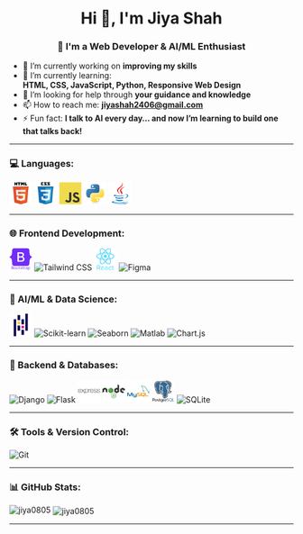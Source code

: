 <h1 align="center">Hi 👋, I'm Jiya Shah</h1>
<h3 align="center">🔭 I'm a Web Developer & AI/ML Enthusiast</h3>

- 🔭 I’m currently working on **improving my skills**
- 🌱 I’m currently learning:  
  **HTML, CSS, JavaScript, Python, Responsive Web Design**
- 🤝 I’m looking for help through **your guidance and knowledge**
- 📫 How to reach me: **jiyashah2406@gmail.com**
- ⚡ Fun fact: **I talk to AI every day… and now I’m learning to build one that talks back!**

---

### 💻 Languages:
<p>
  <img src="https://raw.githubusercontent.com/devicons/devicon/master/icons/html5/html5-original-wordmark.svg" alt="HTML" width="40" height="40"/>
  <img src="https://raw.githubusercontent.com/devicons/devicon/master/icons/css3/css3-original-wordmark.svg" alt="CSS" width="40" height="40"/>
  <img src="https://raw.githubusercontent.com/devicons/devicon/master/icons/javascript/javascript-original.svg" alt="JavaScript" width="40" height="40"/>
  <img src="https://raw.githubusercontent.com/devicons/devicon/master/icons/python/python-original.svg" alt="Python" width="40" height="40"/>
  <img src="https://raw.githubusercontent.com/devicons/devicon/master/icons/java/java-original.svg" alt="Java" width="40" height="40"/>
</p>

---

### 🌐 Frontend Development:
<p>
  <img src="https://raw.githubusercontent.com/devicons/devicon/master/icons/bootstrap/bootstrap-plain-wordmark.svg" alt="Bootstrap" width="40" height="40"/>
  <img src="https://www.vectorlogo.zone/logos/tailwindcss/tailwindcss-icon.svg" alt="Tailwind CSS" width="40" height="40"/>
  <img src="https://raw.githubusercontent.com/devicons/devicon/master/icons/react/react-original-wordmark.svg" alt="React" width="40" height="40"/>
  <img src="https://www.vectorlogo.zone/logos/figma/figma-icon.svg" alt="Figma" width="40" height="40"/>
</p>

---

### 🧠 AI/ML & Data Science:
<p>
  <img src="https://raw.githubusercontent.com/devicons/devicon/2ae2a900d2f041da66e950e4d48052658d850630/icons/pandas/pandas-original.svg" alt="Pandas" width="40" height="40"/>
  <img src="https://upload.wikimedia.org/wikipedia/commons/0/05/Scikit_learn_logo_small.svg" alt="Scikit-learn" width="40" height="40"/>
  <img src="https://seaborn.pydata.org/_images/logo-mark-lightbg.svg" alt="Seaborn" width="40" height="40"/>
  <img src="https://upload.wikimedia.org/wikipedia/commons/2/21/Matlab_Logo.png" alt="Matlab" width="40" height="40"/>
  <img src="https://www.chartjs.org/media/logo-title.svg" alt="Chart.js" width="40" height="40"/>
</p>

---

### 🔧 Backend & Databases:
<p>
  <img src="https://cdn.worldvectorlogo.com/logos/django.svg" alt="Django" width="40" height="40"/>
  <img src="https://www.vectorlogo.zone/logos/pocoo_flask/pocoo_flask-icon.svg" alt="Flask" width="40" height="40"/>
  <img src="https://raw.githubusercontent.com/devicons/devicon/master/icons/express/express-original-wordmark.svg" alt="Express" width="40" height="40"/>
  <img src="https://raw.githubusercontent.com/devicons/devicon/master/icons/nodejs/nodejs-original-wordmark.svg" alt="Node.js" width="40" height="40"/>
  <img src="https://raw.githubusercontent.com/devicons/devicon/master/icons/mysql/mysql-original-wordmark.svg" alt="MySQL" width="40" height="40"/>
  <img src="https://raw.githubusercontent.com/devicons/devicon/master/icons/postgresql/postgresql-original-wordmark.svg" alt="PostgreSQL" width="40" height="40"/>
  <img src="https://www.vectorlogo.zone/logos/sqlite/sqlite-icon.svg" alt="SQLite" width="40" height="40"/>
</p>

---

### 🛠️ Tools & Version Control:
<p>
  <img src="https://www.vectorlogo.zone/logos/git-scm/git-scm-icon.svg" alt="Git" width="40" height="40"/>
</p>

---

### 📊 GitHub Stats:

<p><img align="left" src="https://github-readme-stats.vercel.app/api/top-langs?username=jiya0805&show_icons=true&locale=en&layout=compact" alt="jiya0805" /></p>
<p>&nbsp;<img align="center" src="https://github-readme-stats.vercel.app/api?username=jiya0805&show_icons=true&locale=en" alt="jiya0805" /></p>

---
